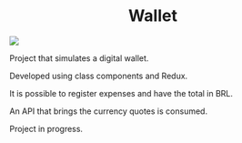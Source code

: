 <h1 align="center">Wallet</h1>
<img src="https://img.shields.io/static/v1?label=Status&message=Work in Progress&color=7159c1&style=for-the-badge&logo=ghost"/>

<p>Project that simulates a digital wallet.</p>

<p>Developed using class components and Redux.</p>

<p>It is possible to register expenses and have the total in BRL.</p>
<p>An API that brings the currency quotes is consumed.</p>

<p>Project in progress.</p>
